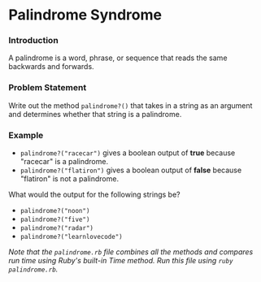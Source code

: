 # Palindrome Syndrome

### Introduction
A palindrome is a word, phrase, or sequence that reads the same backwards and forwards.

### Problem Statement
Write out the method `palindrome?()` that takes in a string as an argument and determines whether that string is a palindrome.

### Example

* `palindrome?("racecar")` gives a boolean output of **true** because "racecar" is a palindrome.
* `palindrome?("flatiron")` gives a boolean output of **false** because "flatiron" is not a palindrome.

What would the output for the following strings be?
* `palindrome?("noon")`
* `palindrome?("five")`
* `palindrome?("radar")`
* `palindrome?("learnlovecode")`

*Note that the `palindrome.rb` file combines all the methods and compares run time using Ruby's built-in Time method. Run this file using `ruby palindrome.rb`.*